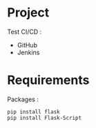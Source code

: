 # Project
Test CI/CD :
- GitHub
- Jenkins

# Requirements
Packages :
```
pip install flask
pip install Flask-Script
```
